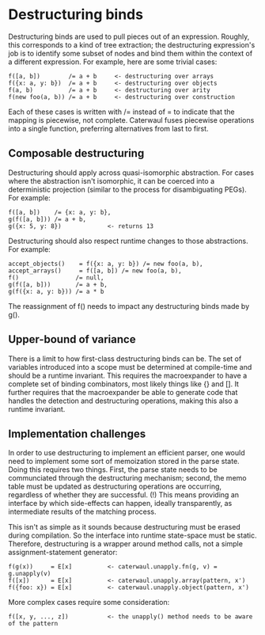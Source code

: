 # Destructuring binds

Destructuring binds are used to pull pieces out of an expression. Roughly, this corresponds to a kind of tree extraction; the destructuring expression's job is to identify some subset of nodes
and bind them within the context of a different expression. For example, here are some trivial cases:

    f([a, b])        /= a + b     <- destructuring over arrays
    f({x: a, y: b})  /= a + b     <- destructuring over objects
    f(a, b)          /= a + b     <- destructuring over arity
    f(new foo(a, b)) /= a + b     <- destructuring over construction

Each of these cases is written with /= instead of = to indicate that the mapping is piecewise, not complete. Caterwaul fuses piecewise operations into a single function, preferring
alternatives from last to first.

## Composable destructuring

Destructuring should apply across quasi-isomorphic abstraction. For cases where the abstraction isn't isomorphic, it can be coerced into a deterministic projection (similar to the process
for disambiguating PEGs). For example:

    f([a, b])    /= {x: a, y: b},
    g(f([a, b])) /= a + b,
    g({x: 5, y: 8})             <- returns 13

Destructuring should also respect runtime changes to those abstractions. For example:

    accept_objects()    = f({x: a, y: b}) /= new foo(a, b),
    accept_arrays()     = f([a, b]) /= new foo(a, b),
    f()                /= null,
    g(f([a, b]))       /= a + b,
    g(f({x: a, y: b})) /= a * b

The reassignment of f() needs to impact any destructuring binds made by g().

## Upper-bound of variance

There is a limit to how first-class destructuring binds can be. The set of variables introduced into a scope must be determined at compile-time and should be a runtime invariant. This
requires the macroexpander to have a complete set of binding combinators, most likely things like {} and []. It further requires that the macroexpander be able to generate code that handles
the detection and destructuring operations, making this also a runtime invariant.

## Implementation challenges

In order to use destructuring to implement an efficient parser, one would need to implement some sort of memoization stored in the parse state. Doing this requires two things. First, the
parse state needs to be communciated through the destructuring mechanism; second, the memo table must be updated as destructuring operations are occurring, regardless of whether they are
successful. (!) This means providing an interface by which side-effects can happen, ideally transparently, as intermediate results of the matching process.

This isn't as simple as it sounds because destructuring must be erased during compilation. So the interface into runtime state-space must be static. Therefore, destructuring is a wrapper
around method calls, not a simple assignment-statement generator:

    f(g(x))     = E[x]          <- caterwaul.unapply.fn(g, v) = g.unapply(v)
    f([x])      = E[x]          <- caterwaul.unapply.array(pattern, x')
    f({foo: x}) = E[x]          <- caterwaul.unapply.object(pattern, x')

More complex cases require some consideration:

    f([x, y, ..., z])           <- the unapply() method needs to be aware of the pattern
